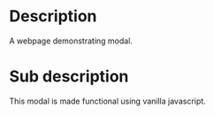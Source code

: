 # Description

A webpage demonstrating modal.

# Sub description

This modal is made functional using vanilla javascript.